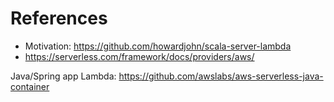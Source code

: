 



# References
- Motivation: https://github.com/howardjohn/scala-server-lambda
- https://serverless.com/framework/docs/providers/aws/


Java/Spring app Lambda: https://github.com/awslabs/aws-serverless-java-container
